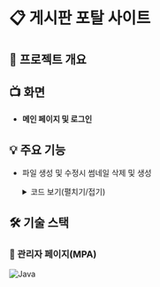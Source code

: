 # 📋 게시판 포탈 사이트

## 📝 프로젝트 개요



## 📺 화면
  + **메인 페이지 및 로그인**
  



## 💡 주요 기능
+ 파일 생성 및 수정시 썸네일 삭제 및 생성
  <details>
   <summary>코드 보기(펼치기/접기)</summary>
   
   생성 메소드
   ```


   ```

   [ 전체 코드]()
  </details>
  
## 🛠 기술 스택
### 🔧 관리자 페이지(MPA)
![Java](https://img.shields.io/badge/java-005F0F?style=for-the-badge&logo=java&logoColor=white)


